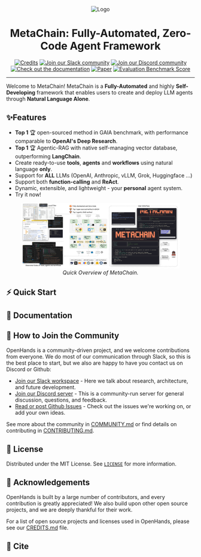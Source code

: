 <a name="readme-top"></a>

<div align="center">
  <img src="./assets/metachain_logo.svg" alt="Logo" width="200">
  <h1 align="center">MetaChain: Fully-Automated, Zero-Code Agent Framework</h1>
</div>



<div align="center">
  <a href="https://metachain-ai.github.io"><img src="https://img.shields.io/badge/Project-Page-blue?style=for-the-badge&color=FFE165&logo=homepage&logoColor=white" alt="Credits"></a>
  <a href="https://join.slack.com/t/metachain-workspace/shared_invite/zt-2zibtmutw-v7xOJObBf9jE2w3x7nctFQ"><img src="https://img.shields.io/badge/Slack-Join%20Us-red?logo=slack&logoColor=white&style=for-the-badge" alt="Join our Slack community"></a>
  <a href="https://discord.gg/z68KRvwB"><img src="https://img.shields.io/badge/Discord-Join%20Us-purple?logo=discord&logoColor=white&style=for-the-badge" alt="Join our Discord community"></a>
  <br/>
  <a href="https://metachain-ai.github.io/docs"><img src="https://img.shields.io/badge/Documentation-000?logo=googledocs&logoColor=FFE165&style=for-the-badge" alt="Check out the documentation"></a>
  <a href="#"><img src="https://img.shields.io/badge/Paper%20on%20Arxiv-000?logoColor=FFE165&logo=arxiv&style=for-the-badge" alt="Paper"></a>
  <a href="https://gaia-benchmark-leaderboard.hf.space/"><img src="https://img.shields.io/badge/GAIA%20Benchmark-000?logoColor=FFE165&logo=huggingface&style=for-the-badge" alt="Evaluation Benchmark Score"></a>
  <hr>
</div>

Welcome to MetaChain! MetaChain is a **Fully-Automated** and highly **Self-Developing** framework that enables users to create and deploy LLM agents through **Natural Language Alone**. 

## ✨Features

* **Top 1** 🏆 open-sourced method in GAIA benchmark, with performance comparable to **OpenAI's Deep Research**.
* **Top 1** 🏆 Agentic-RAG with native self-managing vector database, outperforming **LangChain**. 
* Create ready-to-use **tools**, **agents** and **workflows** using natural language **only**.
* Support for **ALL** LLMs (OpenAI, Anthropic, vLLM, Grok, Huggingface ...)
* Support both **function-calling** and **ReAct**.
* Dynamic, extensible, and lightweight - your **personal** agent system.
* Try it now!

<div align="center">
  <!-- <img src="./assets/metachainnew-intro.pdf" alt="Logo" width="100%"> -->
  <figure>
    <img src="./assets/metachainnew-intro-3.pdf" alt="Logo" style="max-width: 100%; height: auto;">
    <figcaption><em>Quick Overview of MetaChain.</em></figcaption>
  </figure>
</div>


## ⚡ Quick Start



## 📖 Documentation



## 🤝 How to Join the Community

OpenHands is a community-driven project, and we welcome contributions from everyone. We do most of our communication
through Slack, so this is the best place to start, but we also are happy to have you contact us on Discord or Github:

- [Join our Slack workspace]() - Here we talk about research, architecture, and future development.
- [Join our Discord server]() - This is a community-run server for general discussion, questions, and feedback.
- [Read or post Github Issues](https://github.com/HKUDS/MetaChain/issues) - Check out the issues we're working on, or add your own ideas.

See more about the community in [COMMUNITY.md](./COMMUNITY.md) or find details on contributing in [CONTRIBUTING.md](./CONTRIBUTING.md).

## 📜 License

Distributed under the MIT License. See [`LICENSE`](./LICENSE) for more information.

## 🙏 Acknowledgements

OpenHands is built by a large number of contributors, and every contribution is greatly appreciated! We also build upon other open source projects, and we are deeply thankful for their work.

For a list of open source projects and licenses used in OpenHands, please see our [CREDITS.md](./CREDITS.md) file.

## 🌟 Cite

```

```
